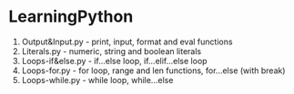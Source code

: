 # LearningPython

1. Output&Input.py - print, input, format and eval functions
2. Literals.py - numeric, string and boolean literals
3. Loops-if&else.py - if...else loop, if...elif...else loop 
4. Loops-for.py - for loop, range and len functions, for...else (with break)
5. Loops-while.py - while loop, while...else